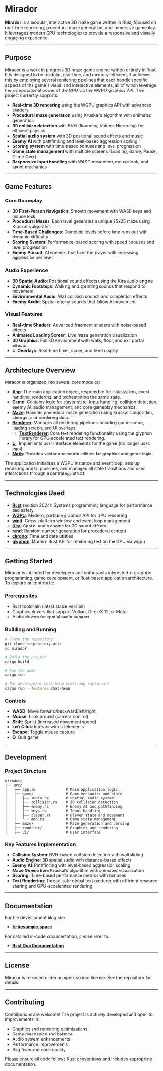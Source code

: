 # Mirador

**Mirador** is a modular, interactive 3D maze game written in Rust, focused on real-time rendering, procedural maze generation, and immersive gameplay. It leverages modern GPU technologies to provide a responsive and visually engaging experience.

---

## Purpose

Mirador is a work in progress 3D maze game engine written entirely in Rust. It is designed to be modular, real-time, and memory-efficient. It achieves this by employing several rendering pipelines that each handle specific aspects of the game's visual and interactive elements, all of which leverage the computational power of the GPU via the WGPU graphics API. The project currently supports:

- **Real-time 3D rendering** using the WGPU graphics API with advanced shaders
- **Procedural maze generation** using Kruskal's algorithm with animated generation
- **3D collision detection** with BVH (Bounding Volume Hierarchy) for efficient physics
- **Spatial audio system** with 3D positional sound effects and music
- **Enemy AI** with pathfinding and level-based aggression scaling
- **Scoring system** with time-based bonuses and level progression
- **Game state management** with multiple screens (Loading, Game, Pause, Game Over)
- **Responsive input handling** with WASD movement, mouse look, and sprint mechanics

---

## Game Features

### Core Gameplay
- **3D First-Person Navigation**: Smooth movement with WASD keys and mouse look
- **Procedural Mazes**: Each level generates a unique 25x25 maze using Kruskal's algorithm
- **Time-Based Challenges**: Complete levels before time runs out with dynamic difficulty
- **Scoring System**: Performance-based scoring with speed bonuses and level progression
- **Enemy Pursuit**: AI enemies that hunt the player with increasing aggression per level

### Audio Experience
- **3D Spatial Audio**: Positional sound effects using the Kira audio engine
- **Dynamic Footsteps**: Walking and sprinting sounds that respond to movement
- **Environmental Audio**: Wall collision sounds and completion effects
- **Enemy Audio**: Spatial enemy sounds that follow AI movement

### Visual Features
- **Real-time Shaders**: Advanced fragment shaders with noise-based effects
- **Animated Loading Screen**: Live maze generation visualization
- **3D Graphics**: Full 3D environment with walls, floor, and exit portal effects
- **UI Overlays**: Real-time timer, score, and level display

---

## Architecture Overview

Mirador is organized into several core modules:

- **[App](/src/app/)**: The main application object, responsible for initialization, event handling, rendering, and orchestrating the game state.
- **[Game](/src/game/)**: Contains logic for player state, input handling, collision detection, enemy AI, audio management, and core gameplay mechanics.
- **[Maze](/src/maze/)**: Handles procedural maze generation using Kruskal's algorithm, storage, and rendering data.
- **[Renderer](/src/renderer/)**: Manages all rendering pipelines including game scene, loading screen, and UI overlays.
  - **[TextRenderer](/src/renderer/text.rs)**: Core text rendering functionality using the glyphon library for GPU-accelerated text rendering.
- **[UI](/src/ui/)**: Implements user interface elements for the game (no longer uses egui).
- **[Math](/src/math/)**: Provides vector and matrix utilities for graphics and game logic.

The application initializes a WGPU instance and event loop, sets up rendering and UI pipelines, and manages all state transitions and user interactions through a central `App` struct.

---

## Technologies Used

- **[Rust](https://www.rust-lang.org/)** (edition 2024): Systems programming language for performance and safety
- **[WGPU](https://wgpu.rs)**: Modern, portable graphics API for GPU rendering
- **[winit](https://github.com/rust-windowing/winit)**: Cross-platform window and event loop management
- **[Kira](https://github.com/tesselode/kira)**: Spatial audio engine for 3D sound effects
- **[rand](https://github.com/rust-random/rand)**: Random number generation for procedural content
- **[chrono](https://github.com/chronotope/chrono)**: Time and date utilities
- **[glyphon](https://github.com/grovesNL/glyphon)**: Modern Rust API for rendering text on the GPU via wgpu


---

## Getting Started

Mirador is intended for developers and enthusiasts interested in graphics programming, game development, or Rust-based application architecture. To explore or contribute:

### Prerequisites
- Rust toolchain (latest stable version)
- Graphics drivers that support Vulkan, DirectX 12, or Metal
- Audio drivers for spatial audio support

### Building and Running
```bash
# Clone the repository
git clone <repository-url>
cd mirador

# Build the project
cargo build

# Run the game
cargo run

# For development with heap profiling (optional)
cargo run --features dhat-heap
```

### Controls
- **WASD**: Move forward/backward/left/right
- **Mouse**: Look around (camera control)
- **Shift**: Sprint (increased movement speed)
- **Left Click**: Interact with UI elements
- **Escape**: Toggle mouse capture
- **Q**: Quit game

---

## Development

### Project Structure
```
mirador/
├── src/
│   ├── app.rs              # Main application logic
│   ├── game/               # Game mechanics and state
│   │   ├── audio.rs        # Spatial audio system
│   │   ├── collision.rs    # 3D collision detection
│   │   ├── enemy.rs        # Enemy AI and pathfinding
│   │   ├── keys.rs         # Input handling
│   │   ├── player.rs       # Player state and movement
│   │   └── mod.rs          # Game state management
│   ├── maze/               # Maze generation and parsing
│   ├── renderer/           # Graphics and rendering
│   ├── ui/                 # User interface
```

### Key Features Implementation
- **Collision System**: BVH-based collision detection with wall sliding
- **Audio Engine**: 3D spatial audio with distance-based effects
- **Enemy AI**: Pathfinding with level-based aggression scaling
- **Maze Generation**: Kruskal's algorithm with animated visualization
- **Scoring**: Time-based performance metrics with bonuses
- **Text Rendering**: Thread-safe global text renderer with efficient resource sharing and GPU-accelerated rendering

---

## Documentation

For the development blog see:
- **[finitesample.space](https://https://finitesample.space/about/)**

For detailed in-code documentation, please refer to:
- **[Rust Doc Documentation](https://DetectiveFierce.github.io/mirador/mirador/index.html)**

---

## License

Mirador is released under an open-source license. See the repository for details.

---

## Contributing

Contributions are welcome! The project is actively developed and open to improvements in:
- Graphics and rendering optimizations
- Game mechanics and balance
- Audio system enhancements
- Performance improvements
- Bug fixes and code quality

Please ensure all code follows Rust conventions and includes appropriate documentation.

